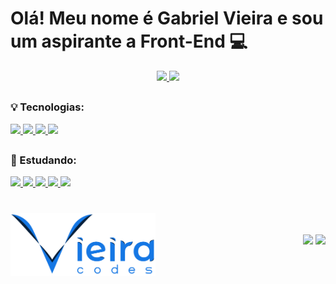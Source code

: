# Olá! Meu nome é Gabriel Vieira e sou um aspirante a Front-End 💻

<div align='center'>
  <a href="https://github.com/vieiracodes">
  <img height="160em" src="https://github-readme-stats.vercel.app/api?username=vieiracodes&show_icons=true&theme=cobalt&bg_color=DEG,051529,102540&text_color=34FFCA&title_color=3FD1EB&include_all_commits=true&count_private=true"/>
  <img height="160em" src="https://github-readme-stats.vercel.app/api/top-langs/?username=vieiracodes&hide=python&layout=compact&langs_count=7&theme=cobalt&bg_color=DEG,102540,051529&title_color=3FD1EB&text_color=34FFCA"/>
  </a>
</div>
  
##
  
### 💡 Tecnologias:
<div style='display:flex; align-content:space-between;'>
  <a href="https://github.com/vieiracodes">
  <img src='https://img.shields.io/badge/JavaScript-F7DF1E?style=for-the-badge&labelColor=black&logo=javascript&logoColor=F7DF1E'/>
  <img src='https://img.shields.io/badge/HTML5-E34F26?style=for-the-badge&labelColor=black&logo=html5&logoColor=E34F26'/>
  <img src='https://img.shields.io/badge/CSS3-1572B6?style=for-the-badge&labelColor=black&logo=css3&logoColor=1572B6'/>
  <img src='https://img.shields.io/badge/Python-F2E205?style=for-the-badge&labelColor=black&logo=python&logoColor=#3475A7'/>
  </a>
</div>
  
##
  
### 📖 Estudando:
<div>
  <a href="https://github.com/vieiracodes">
  <img src='https://img.shields.io/badge/Node.js-43853D?style=for-the-badge&labelColor=black&logo=node.js&logoColor=43853D'/>
  <img src='https://img.shields.io/badge/TypeScript-007ACC?style=for-the-badge&labelColor=black&logo=typescript&logoColor=007ACC'/>
  <img src='https://img.shields.io/badge/React-61DBFB?style=for-the-badge&labelColor=black&logo=react&logoColor=61DAFB'/>
  <img src='https://img.shields.io/badge/Angular-DD0031?style=for-the-badge&labelColor=black&logo=angular&logoColor=DD0031'/>
  <img src='https://img.shields.io/badge/Tailwind_CSS-38B2AC?style=for-the-badge&labelColor=black&logo=tailwind-css&logoColor=38B2AC'/>
  </a>
</div>
  
#
  
<div align='end'>
    <a href='https://github.com/vieiracodes'><img src='logo-vieiracodes.svg' target:'_blank' height = 100 align = 'left'></a>
  <br>
  <br>
    <a href="https://www.linkedin.com/in/vieirafront-end/" target="_blank"><img src="https://img.shields.io/badge/-LinkedIn-%230077B5?style=for-the-badge&logo=linkedin&logoColor=white" target="_blank"></a> 
  <a href = "mailto:gabrielvieiranovaes5@gmail.com"><img src="https://img.shields.io/badge/-Gmail-C20C00?style=for-the-badge&logo=gmail&logoColor=white&" target="_blank"></a>
</div>
